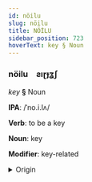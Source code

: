 ```yaml
---
id: nöilu
slug: nöilu
title: NÖİLU
sidebar_position: 723
hoverText: key § Noun
---
```


### nöilu&emsp;<span kind="abugida">ƨıɽɟʓʃ</span>

*key* **§** Noun

**IPA**: /ˈno.i.lʌ/

**Verb**: to be a key

**Noun**: key

**Modifier**: key-related

<details>
    <summary>Origin</summary>
    Danish nøgle [ˈnɒ̽jlə]<br/>
    <em>Germanic Language Family</em>
</details>
